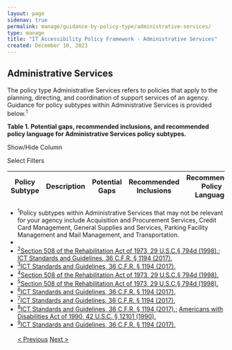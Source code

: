 ```yaml
---
layout: page
sidenav: true
permalink: manage/guidance-by-policy-type/administrative-services/
type: manage
title: "IT Accessibility Policy Framework - Administrative Services"
created: December 10, 2023
---
```


<h2 id="standards">
  Administrative Services
</h2>
The policy type Administrative Services refers to policies that apply to the planning, directing, and coordination of support services of an agency. Guidance for policy subtypes within Administrative Services is provided below.<sup>1</sup>

<div class="q-table" id="policytype-table">
  <p class="table-heading" id="administrative-services">
      <b>Table 1. Potential gaps, recommended inclusions, and recommended policy language for Administrative Services policy subtypes. </b>
  </p>
  <div class="dropdowns">
    <div id="column-filter-list" class="dropdown-check-list">
      <span class="dropdown" tabindex="0">Show/Hide Column</span>
      <ul class="items" id="column-filter">
      </ul>
    </div>
    <div id="table-filter-list" class="dropdown-check-list">
      <span class="dropdown" tabindex="0">Select Filters</span>
      <ul class="items" id="picklist-filter">
      </ul>
    </div>  
  </div>
  <table class="it-table">
    <thead>
    <tr>
      <th id="PS">Policy Subtype</th>
      <th id="DES" class="columnD">Description</th>
      <th id="PG" class="columnPG">Potential Gaps</th>
      <th id="RI" class="columnRI">Recommended Inclusions</th>
      <th id="RPL" class="columnRPL">Recommended Policy Language</th>
    </tr>
    </thead>
    <tbody id="table-body">
    </tbody>
  </table>
</div>

<ul class="footnote">
  <li>
  <a class="hover-large nolink"><sup>1</sup>Policy subtypes within Administrative Services that may not be relevant for your agency include Acquisition and Procurement Services, Credit Card Management, General Supplies and Services, Parking Facility Management and Mail Management, and Transportation.</a>
  </li>
  <li>
  <li>
  <a class="hover-large" href="https://www.govinfo.gov/content/pkg/USCODE-2011-title29/html/USCODE-2011-title29-chap16-subchapV-sec794d.htm"><sup>2</sup>Section 508 of the Rehabilitation Act of 1973, 29 U.S.C.§ 794d (1998).;</a>
  <a class="hover-large" href="https://www.access-board.gov/ict/ict-final-rule.pdf"><sup></sup> ICT Standards and Guidelines, 36 C.F.R. § 1194 (2017).</a>
  </li>
  <li>
  <a class="hover-large" href="https://www.access-board.gov/ict/ict-final-rule.pdf"><sup>3</sup>ICT Standards and Guidelines, 36 C.F.R. § 1194 (2017).</a>
  </li>
  <li>
  <a class="hover-large" href="https://www.govinfo.gov/content/pkg/USCODE-2011-title29/html/USCODE-2011-title29-chap16-subchapV-sec794d.htm"><sup>4</sup>Section 508 of the Rehabilitation Act of 1973, 29 U.S.C.§ 794d (1998).</a>
  </li>
  <li>
  <a class="hover-large" href="https://www.govinfo.gov/content/pkg/USCODE-2011-title29/html/USCODE-2011-title29-chap16-subchapV-sec794d.htm"><sup>5</sup>Section 508 of the Rehabilitation Act of 1973, 29 U.S.C.§ 794d (1998).</a>
  </li>
  <li>
  <a class="hover-large" href="https://www.access-board.gov/ict/ict-final-rule.pdf"><sup>6</sup>ICT Standards and Guidelines, 36 C.F.R. § 1194 (2017).</a>
  </li>
  <li>
  <a class="hover-large" href="https://www.access-board.gov/ict/ict-final-rule.pdf"><sup>7</sup>ICT Standards and Guidelines, 36 C.F.R. § 1194 (2017).</a>
  </li>
  <li>
  <a class="hover-large" href="https://www.access-board.gov/ict/ict-final-rule.pdf"><sup>8</sup>ICT Standards and Guidelines, 36 C.F.R. § 1194 (2017).;</a>
  <a class="hover-large" href="https://www.govinfo.gov/content/pkg/USCODE-2009-title42/html/USCODE-2009-title42-chap126.htm"><sup></sup> Americans with Disabilities Act of 1990, 42 U.S.C. § 12101 (1990).</a>
  </li>
  <li>
  <a class="hover-large" href="https://www.access-board.gov/ict/ict-final-rule.pdf"><sup>9</sup>ICT Standards and Guidelines, 36 C.F.R. § 1194 (2017).</a>
  </li>

<div>
<br>
<div id="prev-next-section">
    <a class="prev-page" title="Go to previous page" 
      href="{{site.baseurl}}/manage/guidance-by-policy-type/acquisition-and-procurement/"> < Previous</a>
    <a class="prev-page" title="Go to next page"
      href="{{site.baseurl}}/manage/guidance-by-policy-type/budget-and-finance/"> 
      Next >
    </a>
</div>
</div>
